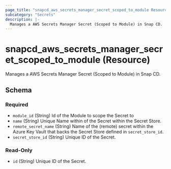 ```yaml
---
page_title: "snapcd_aws_secrets_manager_secret_scoped_to_module Resource - snapcd"
subcategory: "Secrets"
description: |-
  Manages a AWS Secrets Manager Secret (Scoped to Module) in Snap CD.
---
```


# snapcd_aws_secrets_manager_secret_scoped_to_module (Resource)

Manages a AWS Secrets Manager Secret (Scoped to Module) in Snap CD.




<!-- schema generated by tfplugindocs -->
## Schema

### Required

- `module_id` (String) Id of the Module to scope the Secret to
- `name` (String) Unique Name within of the Secret within the Secret Store.
- `remote_secret_name` (String) Name of the (remote) secret within the Azure Key Vault that backs the Secret Store defined in `secret_store_id`.
- `secret_store_id` (String) Unique ID of the Secret.

### Read-Only

- `id` (String) Unique ID of the Secret.
